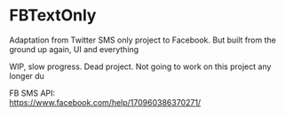 # FBTextOnly
Adaptation from Twitter SMS only project to Facebook. But built from the ground up again, UI and everything

WIP, slow progress. Dead project. Not going to work on this project any longer du

FB SMS API:
<br/>
https://www.facebook.com/help/170960386370271/
